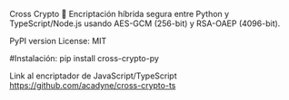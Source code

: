Cross Crypto 🔐
Encriptación híbrida segura entre Python y TypeScript/Node.js usando AES-GCM (256-bit) y RSA-OAEP (4096-bit).

PyPI version
License: MIT

#Instalación:
pip install cross-crypto-py

Link al encriptador de JavaScript/TypeScript
https://github.com/acadyne/cross-crypto-ts